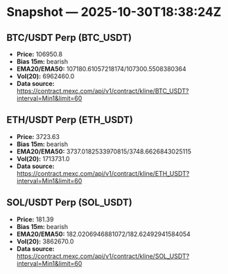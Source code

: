 # Snapshot — 2025-10-30T18:38:24Z

## BTC/USDT Perp (BTC_USDT)
- **Price:** 106950.8
- **Bias 15m:** bearish
- **EMA20/EMA50:** 107180.61057218174/107300.5508380364
- **Vol(20):** 6962460.0
- **Data source:** https://contract.mexc.com/api/v1/contract/kline/BTC_USDT?interval=Min1&limit=60

## ETH/USDT Perp (ETH_USDT)
- **Price:** 3723.63
- **Bias 15m:** bearish
- **EMA20/EMA50:** 3737.0182533970815/3748.6626843025115
- **Vol(20):** 1713731.0
- **Data source:** https://contract.mexc.com/api/v1/contract/kline/ETH_USDT?interval=Min1&limit=60

## SOL/USDT Perp (SOL_USDT)
- **Price:** 181.39
- **Bias 15m:** bearish
- **EMA20/EMA50:** 182.0206946881072/182.62492941584054
- **Vol(20):** 3862670.0
- **Data source:** https://contract.mexc.com/api/v1/contract/kline/SOL_USDT?interval=Min1&limit=60
